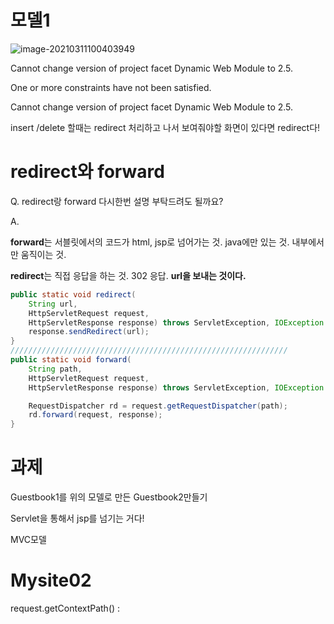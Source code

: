 # 모델1

![image-20210311100403949](C:%5CUsers%5C32153256%5CAppData%5CRoaming%5CTypora%5Ctypora-user-images%5Cimage-20210311100403949.png)

Cannot change version of project facet Dynamic Web Module to 2.5.

One or more constraints have not been satisfied.

Cannot change version of project facet Dynamic Web Module to 2.5.



insert /delete 할때는 redirect 처리하고 나서 보여줘야할 화면이 있다면 redirect다!



# redirect와 forward

 Q. redirect랑 forward 다시한번 설명 부탁드려도 될까요?

A.

**forward**는 서블릿에서의 코드가 html, jsp로 넘어가는 것.  java에만 있는 것.  내부에서만 움직이는 것.

**redirect**는 직접 응답을 하는 것. 302 응답. **url을 보내는 것이다.**

```java
public static void redirect(
    String url,
    HttpServletRequest request,
    HttpServletResponse response) throws ServletException, IOException {
    response.sendRedirect(url);
}
//////////////////////////////////////////////////////////////
public static void forward(
    String path,
    HttpServletRequest request,
    HttpServletResponse response) throws ServletException, IOException {

    RequestDispatcher rd = request.getRequestDispatcher(path);
    rd.forward(request, response);
}
```









# 과제

Guestbook1를 위의 모델로 만든 Guestbook2만들기

Servlet을 통해서 jsp를 넘기는 거다!

MVC모델







# Mysite02

request.getContextPath() : 